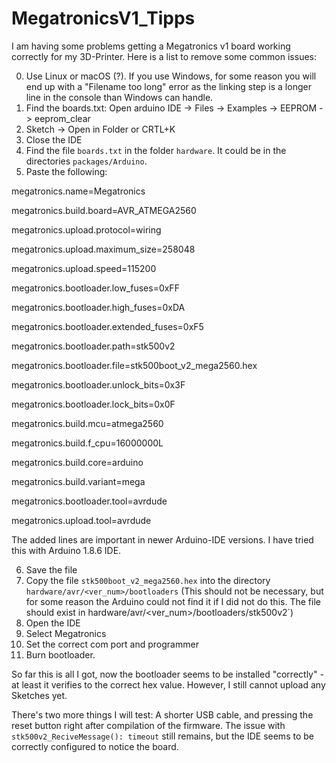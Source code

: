 # MegatronicsV1_Tipps
I am having some problems getting a Megatronics v1 board working correctly for my 3D-Printer. Here is a list to remove some common issues:

0. Use Linux or macOS (?). If you use Windows, for some reason you will end up with a "Filename too long" error as the linking step is a longer line in the console than Windows can handle.
1. Find the boards.txt: Open arduino IDE -> Files -> Examples -> EEPROM -> eeprom_clear 
2. Sketch -> Open in Folder or CRTL+K
3. Close the IDE
4. Find the file `boards.txt` in the folder `hardware`. It could be in the directories `packages/Arduino`.
5. Paste the following:

megatronics.name=Megatronics

megatronics.build.board=AVR_ATMEGA2560

megatronics.upload.protocol=wiring

megatronics.upload.maximum_size=258048

megatronics.upload.speed=115200

megatronics.bootloader.low_fuses=0xFF

megatronics.bootloader.high_fuses=0xDA

megatronics.bootloader.extended_fuses=0xF5

megatronics.bootloader.path=stk500v2

megatronics.bootloader.file=stk500boot_v2_mega2560.hex

megatronics.bootloader.unlock_bits=0x3F

megatronics.bootloader.lock_bits=0x0F

megatronics.build.mcu=atmega2560

megatronics.build.f_cpu=16000000L

megatronics.build.core=arduino

megatronics.build.variant=mega

megatronics.bootloader.tool=avrdude

megatronics.upload.tool=avrdude

The added lines are important in newer Arduino-IDE versions. I have tried this with Arduino 1.8.6 IDE.

6. Save the file
7. Copy the file `stk500boot_v2_mega2560.hex` into the directory `hardware/avr/<ver_num>/bootloaders` (This should not be necessary, but for some reason the Arduino could not find it if I did not do this. The file should exist in hardware/avr/<ver_num>/bootloaders/stk500v2`)
8. Open the IDE
9. Select Megatronics
10. Set the correct com port and programmer
11. Burn bootloader.

So far this is all I got, now the bootloader seems to be installed "correctly" - at least it verifies to the correct hex value. However, I still cannot upload any Sketches yet. 

There's two more things I will test: A shorter USB cable, and pressing the reset button right after compilation of the firmware.
The issue with `stk500v2_ReciveMessage(): timeout` still remains, but the IDE seems to be correctly configured to notice the board.
